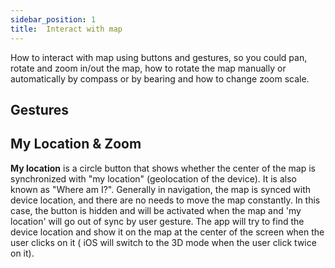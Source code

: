 ```yaml
---
sidebar_position: 1
title:  Interact with map
---
```


How to interact with map using buttons and gestures, so you could pan, rotate and zoom in/out the map, how to rotate the map manually or automatically by compass or by bearing and how to change zoom scale.

## Gestures

## My Location & Zoom

**My location** is a circle button that shows whether the center of the map is synchronized with "my location" (geolocation of the device). It is also known as "Where am I?". Generally in navigation, the map is synced with device location, and there are no needs to move the map constantly. In this case, the button is hidden and will be activated when the map and 'my location' will go out of sync by user gesture. The app will try to find the device location and show it on the map at the center of the screen when the user clicks on it ( iOS will switch to the 3D mode when the user click twice on it).

